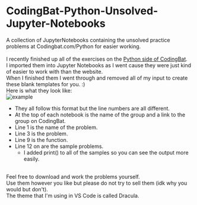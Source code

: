 # CodingBat-Python-Unsolved-Jupyter-Notebooks
A collection of JupyterNotebooks containing the unsolved practice problems at Codingbat.com/Python for easier working.
<br>
<br>
I recently finished up all of the exercises on the [Python side of CodingBat](https://codingbat.com/python). 
<br>
I imported them into Jupyter Notebooks as I went cause they were just kind of easier to work with than the website. 
<br>
When I finished them I went through and removed all of my input to create these blank templates for you. :)
<br>
Here is what they look like:<br>
![example](https://user-images.githubusercontent.com/121943803/232176093-0ac7e7e5-98ee-4abf-979b-d13d84c0ef5a.jpg)
* They all follow this format but the line numbers are all different.
* At the top of each notebook is the name of the group and a link to the group on CodingBat.
* Line 1 is the name of the problem.
* Line 3 is the problem.
* Line 9 is the function.
* Line 12 on are the sample problems.
  * I added print() to all of the samples so you can see the output more easily. 
<br>
Feel free to download and work the problems yourself. 
<br>
Use them however you like but please do not try to sell them (idk why you would but don't).
<br>
The theme that I'm using in VS Code is called Dracula.
